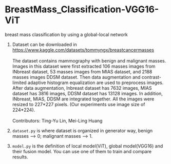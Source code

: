 # BreastMass_Classification-VGG16-ViT
breast mass classification by using a global-local network

1. Dataset can be downloaded in https://www.kaggle.com/datasets/tommyngx/breastcancermasses <br/>
<br/>The dataset contains mammography with benign and malignant masses. Images in this dataset were first extracted 106 masses images from INbreast dataset, 53 masses images from MIAS dataset, and 2188 masses images DDSM dataset. Then data augmentation and contrast-limited adaptive histogram equalization are used to preprocess images. After data augmentation, Inbreast dataset has 7632 images, MIAS dataset has 3816 images, DDSM dataset has 13128 images. In addition, INbreast, MIAS, DDSM are integrated together. All the images were resized to 227*227 pixels. (Our experiments use image size of 224\*224). <br/>
<br/>Contributors: Ting-Yu Lin, Mei-Ling Huang

2. `dataset.py` is where dataset is organized in generator way, benign masses --> 0; malignant masses --> 1.

3. `model.py` is the definition of local model(ViT), global model(VGG16) and their fusion model. You can use one of them to train and compare results.
